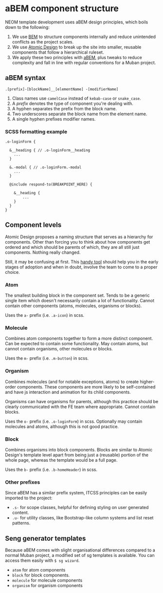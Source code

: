 # aBEM component structure

NEOM template development uses aBEM design principles, which boils down to the following:

1. We use [BEM](https://getbem.com) to structure components internally and reduce unintended
   conflicts as the project scales.
2. We use [Atomic Design](https://bradfrost.com/blog/post/atomic-web-design/) to break up the site
   into smaller, reusable components that follow a hierarchical ruleset.
3. We apply these two principles with [aBEM](https://css-tricks.com/abem-useful-adaptation-bem/),
   plus tweaks to reduce complexity and fall in line with regular conventions for a Muban project.

## aBEM syntax

```
.[prefix]-[blockName]__[elementName] -[modifierName]
```

1. Class names use `camelCase` instead of `kebab-case` or `snake_case`.
2. A _prefix_ denotes the type of component you're dealing with.
3. A hyphen separates the prefix from the block name.
4. Two underscores separate the block name from the element name.
5. A single hyphen prefixes modifier names.

### SCSS formatting example

```
.o-loginForm {

  &__heading { // .o-loginForm__heading
    ...
  }

  &.-modal { // .o-loginForm.-modal
    ...
  }

  @include respond-to(BREAKPOINT_HERE) {

    &__heading {
        ...
    }
  }
}
```

## Component levels

Atomic Design proposes a naming structure that serves as a hierarchy for components. Other than
forcing you to think about how components get ordered and which should be parents of which, they are
all still just components. Nothing really changed.

Still, it may be confusing at first. This [handy tool](https://dan503.github.io/Atomic-Categorizer/)
should help you in the early stages of adoption and when in doubt, involve the team to come to a
proper choice.

### Atom

The smallest building block in the component set. Tends to be a generic single item which doesn't
necessarily contain a lot of functionality. Cannot contain other components (atoms, molecules,
organisms or blocks).

Uses the `a-` prefix (i.e. `.a-icon`) in scss.

### Molecule

Combines atom components together to form a more distinct component. Can be expected to contain some
functionality. May contain atoms, but cannot contain organisms, other molecules or blocks.

Uses the `m-` prefix (i.e. `.m-button`) in scss.

### Organism

Combines molecules (and for notable exceptions, atoms) to create higher-order components. These
components are more likely to be self-contained and have js interaction and animation for its child
components.

Organisms can have organisms for parents, although this practice should be clearly communicated with
the FE team where appropriate. Cannot contain blocks.

Uses the `o-` prefix (i.e. `.o-loginForm`) in scss. Optionally may contain molecules and atoms,
although this is not good practice.

### Block

Combines organisms into block components. Blocks are similar to Atomic Design's template level apart
from being just a (reusable) portion of the whole page, whereas the template would be a full page.

Uses the `b-` prefix (i.e. `.b-homeHeader`) in scss.

### Other prefixes

Since aBEM has a similar prefix system, ITCSS principles can be easily imported to the project:

- `.s-` for scope classes, helpful for defining styling on user generated content.
- `.u-` for utility classes, like Bootstrap-like column systems and list reset patterns.

## Seng generator templates

Because aBEM comes with slight organisational differences compared to a normal Muban project, a
modified set of sg templates is available. You can access them easily with `$ sg wizard`.

- `atom` for atom components
- `block` for block components.
- `molecule` for molecule components
- `organism` for organism components
